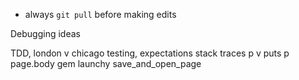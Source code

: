 * always `git pull` before making edits

Debugging ideas

TDD, london v chicago
testing, expectations
stack traces
p v puts
p page.body
gem launchy save_and_open_page


